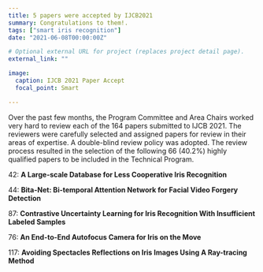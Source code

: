 ```yaml
---
title: 5 papers were accepted by IJCB2021
summary: Congratulations to them!.
tags: ["smart iris recognition"]
date: "2021-06-08T00:00:00Z"

# Optional external URL for project (replaces project detail page).
external_link: ""

image:
  caption: IJCB 2021 Paper Accept
  focal_point: Smart

---
```


Over the past few months, the Program Committee and Area Chairs worked very hard to review each of the 164 papers submitted to IJCB 2021. The reviewers were carefully selected and assigned papers for review in their areas of expertise. A double-blind review policy was adopted. The review process resulted in the selection of the following 66 (40.2%) highly qualified papers to be included in the Technical Program.

42: **A Large-scale Database for Less Cooperative Iris Recognition**

44: **Bita-Net: Bi-temporal Attention Network for Facial Video Forgery Detection**

87: **Contrastive Uncertainty Learning for Iris Recognition With Insufficient Labeled Samples**

76: **An End-to-End Autofocus Camera for Iris on the Move**

117: **Avoiding Spectacles Reflections on Iris Images Using A Ray-tracing Method**
